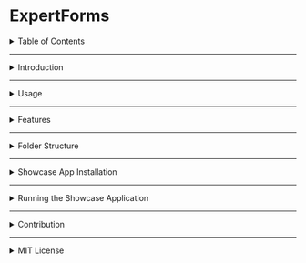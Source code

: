 # ExpertForms

<details>
  <summary><a id=" Table of Contents"></a> Table of Contents</summary>

- [Introduction](#introduction)
- [Usage](#usage)
- [Features](#features)
- [Folder Structure](#folder-structure)
- [Installation](#installation)
  - [Prerequisites](#prerequisites)
- [Running the Showcase Application](#running-the-showcase-application)
- [Contribution](#contribution)
  - [How You Can Help](#how-you-can-help)
  - [Contribution Process](#contribution-process)
- [Licence](#licence)

</details>

---

<details>
  <summary><a id="introduction"></a>Introduction</summary>
  
  **ExpertForms** is a content moderation system that implements a proactive content moderation, inspired by expert systems. By leveraging **Web AI** and rule-based decision-making, it identifies and addresses inappropriate or harmful content in real time. This project aims to reduce reliance on manual moderation while ensuring ethical, scalable, and efficient solutions.
  
  - We address moderation at the source: forms.
  
  This system combines customizable rules and Web AI to tackle real-world challenges in content moderation across various platforms.
  
  Read more in the [White Paper](https://1drv.ms/w/c/cc19bae930a8cf43/EVcmwWpJUPpLth40f5enth8BCkXSC6kpnpWmWDdHvZ3VWQ).
</details>


---

<details>
  <summary> <a id="usage"></a>  Usage</summary>

The ExpertForms package can be integrated into your application as follows:

Import the package as a dependency in your project.

`npm i expertforms`

Define your moderation rules and logic.
Use the API to evaluate and handle user-generated content dynamically.

</details>

---

<details>
  <summary> <a id="features"></a>  Features</summary>

- **Rule-Based Decision Making**: Employs dynamic logic to evaluate content efficiently.
- **Customizable Rules**: Provides flexibility for defining moderation criteria based on unique needs.
- **Scalable Architecture**: Designed for seamless integration into diverse web platforms.
- **Proactive Moderation**: Detects and addresses harmful content in real-time.

</details>

---

<details>
  <summary> <a id="folder-structure"></a>  Folder Structure</summary>

```plaintext
expertforms/
├── package/     # Core NPM package for the content moderation system
├── web/         # Showcase application demonstrating the implementation of Expert Forms on web platform
```

</details>

---

<details>
  <summary>  <a id="installation"></a>Showcase App Installation</summary>

## Prerequisites

Ensure Node.js , npm and git are installed on your system.

- Clone the Repository
- Clone the repository to your local machine

- `git clone https://github.com/mosesimbahale0/ExpertForms.git `

- Navigate to the package Directory
- Move into the core package folder and install its dependencies:

```
cd expertforms/package
npm install
```

</details>

---

<details>
  <summary> <a id="running-the-showcase-application"></a> Running the Showcase Application</summary>
The web folder contains a demonstration of the system in a practical web environment:

Navigate to the web directory:

`cd expertforms/web`

`npm run dev`

</details>

---

<details>
  <summary> <a id="contribution"></a> Contribution</summary>

We welcome contributions to improve and expand **ExpertForms**. Here are some ways you can contribute:

### How You Can Help

- **Code**: Fix bugs, add new features, or optimize performance.
- **Documentation**: Enhance clarity, expand explanations, and improve readability.
- **Testing**: Write and improve test cases to ensure system reliability.
- **Tools**: Create additional utilities to extend the system's functionality.
- **Examples**: Share real-world use cases and implementation examples.
- **Design**: Refine the user interface or suggest architectural improvements. Link to Design -[figma](<[https://github.com/mosesimbahale0/ExpertForms/discussions](https://www.figma.com/design/xoLuBDoiVpvwwQbLbe9iv2/ExpertForms?node-id=0-1&t=csHT4KwM4e2JvjS8-1)>)

### Contribution Process

1. **Fork the Repository**: Create your own copy of the repository.
2. **Make Your Changes**: Implement the desired modifications.
3. **Submit a Pull Request**: Provide a clear description of your changes and their purpose.

For significant changes, please open an issue first to discuss your proposal with the maintainers.

</details>

---

<details>
  <summary> <a id="licence"></a> MIT License</summary>

MIT License

Copyright (c) 2023 Moses Imbahale

Permission is hereby granted, free of charge, to any person obtaining a copy
of this software and associated documentation files (the "Software"), to deal
in the Software without restriction, including without limitation the rights
to use, copy, modify, merge, publish, distribute, sublicense, and/or sell
copies of the Software, and to permit persons to whom the Software is
furnished to do so, subject to the following conditions:

The above copyright notice and this permission notice shall be included in all
copies or substantial portions of the Software.

THE SOFTWARE IS PROVIDED "AS IS", WITHOUT WARRANTY OF ANY KIND, EXPRESS OR
IMPLIED, INCLUDING BUT NOT LIMITED TO THE WARRANTIES OF MERCHANTABILITY,
FITNESS FOR A PARTICULAR PURPOSE AND NONINFRINGEMENT. IN NO EVENT SHALL THE
AUTHORS OR COPYRIGHT HOLDERS BE LIABLE FOR ANY CLAIM, DAMAGES OR OTHER
LIABILITY, WHETHER IN AN ACTION OF CONTRACT, TORT OR OTHERWISE, ARISING FROM,
OUT OF OR IN CONNECTION WITH THE SOFTWARE OR THE USE OR OTHER DEALINGS IN THE
SOFTWARE.

</details>
